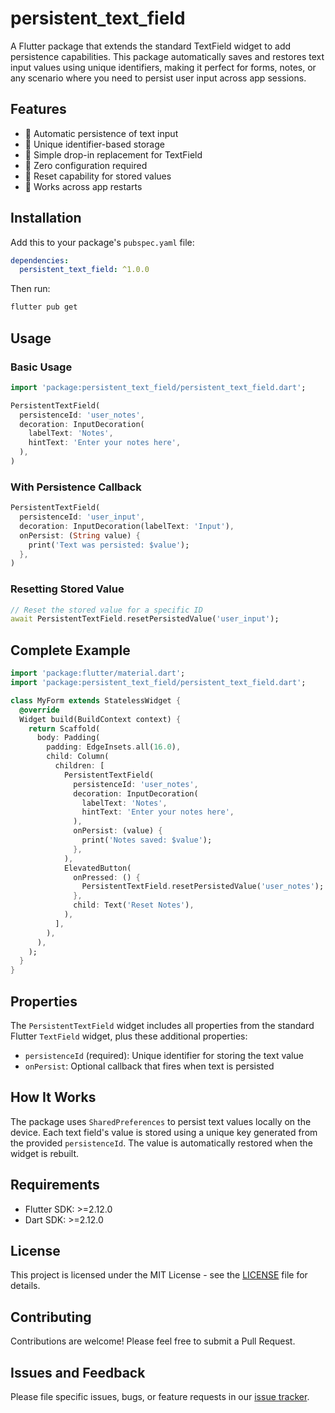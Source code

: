 # persistent_text_field

A Flutter package that extends the standard TextField widget to add persistence capabilities. This package automatically saves and restores text input values using unique identifiers, making it perfect for forms, notes, or any scenario where you need to persist user input across app sessions.

## Features

- 🔄 Automatic persistence of text input
- 🔑 Unique identifier-based storage
- 🔌 Simple drop-in replacement for TextField
- 🎯 Zero configuration required
- 🔄 Reset capability for stored values
- 📱 Works across app restarts

## Installation

Add this to your package's `pubspec.yaml` file:

```yaml
dependencies:
  persistent_text_field: ^1.0.0
```

Then run:

```bash
flutter pub get
```

## Usage

### Basic Usage

```dart
import 'package:persistent_text_field/persistent_text_field.dart';

PersistentTextField(
  persistenceId: 'user_notes',
  decoration: InputDecoration(
    labelText: 'Notes',
    hintText: 'Enter your notes here',
  ),
)
```

### With Persistence Callback

```dart
PersistentTextField(
  persistenceId: 'user_input',
  decoration: InputDecoration(labelText: 'Input'),
  onPersist: (String value) {
    print('Text was persisted: $value');
  },
)
```

### Resetting Stored Value

```dart
// Reset the stored value for a specific ID
await PersistentTextField.resetPersistedValue('user_input');
```

## Complete Example

```dart
import 'package:flutter/material.dart';
import 'package:persistent_text_field/persistent_text_field.dart';

class MyForm extends StatelessWidget {
  @override
  Widget build(BuildContext context) {
    return Scaffold(
      body: Padding(
        padding: EdgeInsets.all(16.0),
        child: Column(
          children: [
            PersistentTextField(
              persistenceId: 'user_notes',
              decoration: InputDecoration(
                labelText: 'Notes',
                hintText: 'Enter your notes here',
              ),
              onPersist: (value) {
                print('Notes saved: $value');
              },
            ),
            ElevatedButton(
              onPressed: () {
                PersistentTextField.resetPersistedValue('user_notes');
              },
              child: Text('Reset Notes'),
            ),
          ],
        ),
      ),
    );
  }
}
```

## Properties

The `PersistentTextField` widget includes all properties from the standard Flutter `TextField` widget, plus these additional properties:

- `persistenceId` (required): Unique identifier for storing the text value
- `onPersist`: Optional callback that fires when text is persisted

## How It Works

The package uses `SharedPreferences` to persist text values locally on the device. Each text field's value is stored using a unique key generated from the provided `persistenceId`. The value is automatically restored when the widget is rebuilt.

## Requirements

- Flutter SDK: >=2.12.0
- Dart SDK: >=2.12.0

## License

This project is licensed under the MIT License - see the [LICENSE](LICENSE) file for details.

## Contributing

Contributions are welcome! Please feel free to submit a Pull Request.

## Issues and Feedback

Please file specific issues, bugs, or feature requests in our [issue tracker](https://github.com/yourusername/persistent_text_field/issues).
